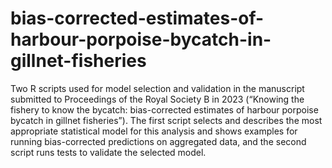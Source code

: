 # bias-corrected-estimates-of-harbour-porpoise-bycatch-in-gillnet-fisheries
Two R scripts used for model selection and validation in the manuscript submitted to Proceedings of the Royal Society B in 2023 (“Knowing the fishery to know the bycatch: bias-corrected estimates of harbour porpoise bycatch in gillnet fisheries”). The first script selects and describes the most appropriate statistical model for this analysis and shows examples for running bias-corrected predictions on aggregated data, and the second script runs tests to validate the selected model.
